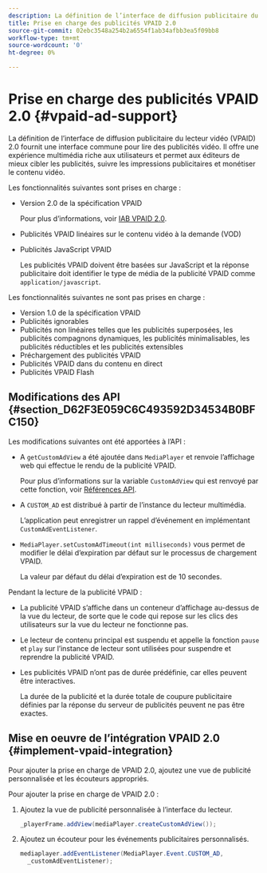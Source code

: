 ```yaml
---
description: La définition de l’interface de diffusion publicitaire du lecteur vidéo (VPAID) 2.0 fournit une interface commune pour lire des publicités vidéo. Il offre une expérience multimédia riche aux utilisateurs et permet aux éditeurs de mieux cibler les publicités, suivre les impressions publicitaires et monétiser le contenu vidéo.
title: Prise en charge des publicités VPAID 2.0
source-git-commit: 02ebc3548a254b2a6554f1ab34afbb3ea5f09bb8
workflow-type: tm+mt
source-wordcount: '0'
ht-degree: 0%

---
```


# Prise en charge des publicités VPAID 2.0 {#vpaid-ad-support}

La définition de l’interface de diffusion publicitaire du lecteur vidéo (VPAID) 2.0 fournit une interface commune pour lire des publicités vidéo. Il offre une expérience multimédia riche aux utilisateurs et permet aux éditeurs de mieux cibler les publicités, suivre les impressions publicitaires et monétiser le contenu vidéo.

Les fonctionnalités suivantes sont prises en charge :

* Version 2.0 de la spécification VPAID

  Pour plus d’informations, voir [IAB VPAID 2.0](https://www.iab.com/wp-content/uploads/2015/06/VPAID_2_0_Final_04-10-2012.pdf).
* Publicités VPAID linéaires sur le contenu vidéo à la demande (VOD)
* Publicités JavaScript VPAID

  Les publicités VPAID doivent être basées sur JavaScript et la réponse publicitaire doit identifier le type de média de la publicité VPAID comme `application/javascript`.

Les fonctionnalités suivantes ne sont pas prises en charge :

* Version 1.0 de la spécification VPAID
* Publicités ignorables
* Publicités non linéaires telles que les publicités superposées, les publicités compagnons dynamiques, les publicités minimalisables, les publicités réductibles et les publicités extensibles
* Préchargement des publicités VPAID
* Publicités VPAID dans du contenu en direct
* Publicités VPAID Flash

## Modifications des API {#section_D62F3E059C6C493592D34534B0BFC150}

Les modifications suivantes ont été apportées à l’API :

* A `getCustomAdView` a été ajoutée dans `MediaPlayer` et renvoie l’affichage web qui effectue le rendu de la publicité VPAID.

  Pour plus d’informations sur la variable `CustomAdView` qui est renvoyé par cette fonction, voir [Références API](https://help.adobe.com/en_US/primetime/api/psdk/javadoc_1.4/index.html).

* A `CUSTOM_AD` est distribué à partir de l’instance du lecteur multimédia.

  L’application peut enregistrer un rappel d’événement en implémentant `CustomAdEventListener`.

* `MediaPlayer.setCustomAdTimeout(int milliseconds)` vous permet de modifier le délai d’expiration par défaut sur le processus de chargement VPAID.

  La valeur par défaut du délai d’expiration est de 10 secondes.

<!--<a id="section_495700E1C5404A7B85307A4137C740C5"></a>-->

Pendant la lecture de la publicité VPAID :

* La publicité VPAID s’affiche dans un conteneur d’affichage au-dessus de la vue du lecteur, de sorte que le code qui repose sur les clics des utilisateurs sur la vue du lecteur ne fonctionne pas.
* Le lecteur de contenu principal est suspendu et appelle la fonction `pause` et `play` sur l’instance de lecteur sont utilisées pour suspendre et reprendre la publicité VPAID.

* Les publicités VPAID n’ont pas de durée prédéfinie, car elles peuvent être interactives.

  La durée de la publicité et la durée totale de coupure publicitaire définies par la réponse du serveur de publicités peuvent ne pas être exactes.

## Mise en oeuvre de l’intégration VPAID 2.0 {#implement-vpaid-integration}

Pour ajouter la prise en charge de VPAID 2.0, ajoutez une vue de publicité personnalisée et les écouteurs appropriés.

Pour ajouter la prise en charge de VPAID 2.0 :

1. Ajoutez la vue de publicité personnalisée à l’interface du lecteur.

   ```java
   _playerFrame.addView(mediaPlayer.createCustomAdView());
   ```

1. Ajoutez un écouteur pour les événements publicitaires personnalisés.

   ```java
   mediaplayer.addEventListener(MediaPlayer.Event.CUSTOM_AD,  
     _customAdEventListener);
   ```
